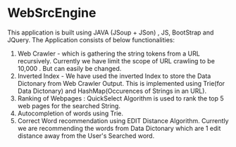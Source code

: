 # WebSrcEngine
This application is built using JAVA (JSoup + JSon) , JS, BootStrap and JQuery.
The Application consists of below functionalities:
1. Web Crawler - which is gathering the string tokens from a URL recursively.
   Currently we have limit the scope of URL crawling to be 10,000 . But can easily be changed.
2. Inverted Index - We have used the inverted Index to store the Data Dictonary from Web Crawler Output.
   This is implemented using Trie(for Data Dictonary) and HashMap(Occurences of Strings in an URL).
3. Ranking of Webpages : QuickSelect Algorithm is used to rank the top 5 web pages for the searched String.
4. Autocompletion of words using Trie.
5. Correct Word recommendation using EDIT Distance Algorithm. 
   Currently we are recommending the words from Data Dictonary which are 1 edit distance away from the
   User's Searched word.
